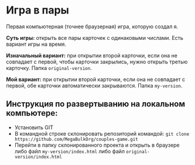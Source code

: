 # Игра в пары #

Первая компьютерная (точнее браузерная) игра, которую создал я.

**Суть игры:** открыть все пары карточек с одинаковыми числами. Есть вариант игры на время.

**Изначальный вариант:** при открытии второй карточки, если она не совпадает с первой, чтобы карточки закрылись, нужно открыть третью карточку. Папка ``original-version``.

**Мой вариант:** при открытии второй карточки, если она не совпадает с первой, обе карточки автоматически закрываются. Папка ``my-version``.

## Инструкция по развертыванию на локальном компьютере:

- Установить GIT
- В командной строке склонировать репозиторий командой: `git clone https://github.com/MegaBulkOrg/couples-game.git`
- Перейти в папку склонированного проекта и открыть в браузере либо файл `my-version/index.html` либо файл `original-version/index.html`

